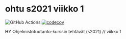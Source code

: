 # ohtu s2021 viikko 1 
![GitHub Actions](https://github.com/nuclearkittens/ohtu-2021-viikko1/workflows/CI/badge.svg)
[![codecov](https://codecov.io/gh/nuclearkittens/ohtu-2021-viikko1/branch/main/graph/badge.svg?token=14N9B4NAF6)](https://codecov.io/gh/nuclearkittens/ohtu-2021-viikko1)

HY Ohjelmistotuotanto-kurssin tehtävät (s2021) // viikko 1
